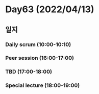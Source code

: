 # Day63 (2022/04/13)

## 일지

### Daily scrum (10:00-10:10)

### Peer session (16:00-17:00)

### TBD (17:00-18:00)

### Special lecture (18:00-19:00)
